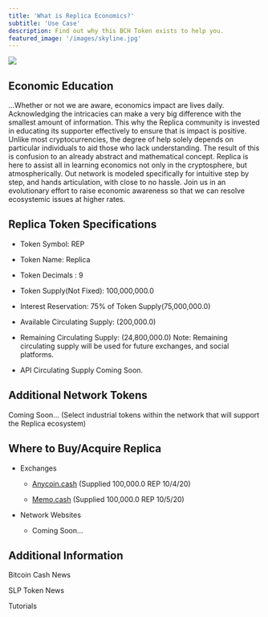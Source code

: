 ```yaml
---
title: 'What is Replica Economics?'
subtitle: 'Use Case'
description: Find out why this BCH Token exists to help you.
featured_image: '/images/skyline.jpg'
---
```


![](../images/replica_logo_2.jpeg)

## Economic Education

...Whether or not we are aware, economics impact are lives daily. Acknowledging the intricacies can make a very big 		difference with the smallest amount of information. This why the Replica community is invested in educating its supporter effectively to ensure that is impact is positive. Unlike most cryptocurrencies, the degree of help solely depends on particular individuals to aid those who lack understanding. The result of this is confusion to an already abstract and mathematical concept. Replica is here to assist all in learning economics not only in the cryptosphere, but atmospherically. Out network is modeled specifically for intuitive step by step, and hands articulation, with close to no hassle. Join us in an evolutionary effort to raise economic awareness so that we can resolve ecosystemic issues at higher rates.


## Replica Token Specifications

+ Token Symbol: REP

+ Token Name: Replica

+ Token Decimals : 9

+ Token Supply(Not Fixed): 100,000,000.0

+ Interest Reservation: 75% of Token Supply(75,000,000.0)

+ Available Circulating Supply: (200,000.0)

+ Remaining Circulating Supply: (24,800,000.0)
  Note: Remaining circulating supply will be used for future exchanges, and social platforms.
 
+ API Circulating Supply Coming Soon. 


## Additional Network Tokens

Coming Soon...
(Select industrial tokens within the network that will support the Replica ecosystem)


## Where to Buy/Acquire Replica

* Exchanges

  * [Anycoin.cash](https://www.anycoin.cash/)
   (Supplied 100,000.0 REP 10/4/20)
  
  * [Memo.cash](https://memo.cash/)
   (Supplied 100,000.0 REP 10/5/20)
  
* Network Websites

  * Coming Soon...
  
  
## Additional Information

Bitcoin Cash News

SLP Token News

Tutorials
